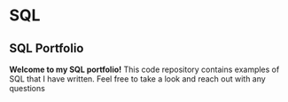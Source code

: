 # SQL
## SQL Portfolio
**Welcome to my SQL portfolio!**
This code repository contains examples of SQL that I have written. Feel free to take a look and reach out with any questions
